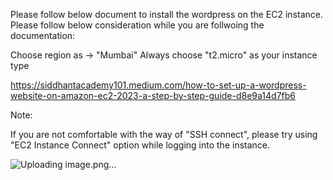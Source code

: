 Please follow below document to install the wordpress on the EC2 instance. Please follow below consideration while you are follwoing the documentation:

Choose region as -> "Mumbai"
Always choose "t2.micro" as your instance type

https://siddhantacademy101.medium.com/how-to-set-up-a-wordpress-website-on-amazon-ec2-2023-a-step-by-step-guide-d8e9a14d7fb6


Note:

If you are not comfortable with the way of "SSH connect", please try using "EC2 Instance Connect" option while logging into the instance. 

![Uploading image.png…]()

